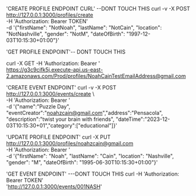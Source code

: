 
'CREATE PROFILE ENDPOINT CURL' --DONT TOUCH THIS
curl -v -X POST http://127.0.0.1:3000/profiles/create \
-H 'Authorization: Bearer TOKEN' \
-d '{"firstName": "NotNoah", "lastName": "NotCain", "location": "NotNashville", "gender": "NotM", "dateOfBirth": "1997-12-03T10:15:30+01:00"}'


'GET PROFILE ENDPOINT'-- DONT TOUCH THIS

curl -X GET -H 'Authorization: Bearer <TOKEN HERE>' \
https://g3c9cifk5j.execute-api.us-east-2.amazonaws.com/Prod/profiles/NoahCainTestEmailAddress@gmail.com

'CREATE EVENT ENDPOINT'
curl -v -X POST http://127.0.0.1:3000/events/create \            
-H 'Authorization: Bearer <TOKEN HERE>' \
-d '{"name":"Puzzle Day", "eventCreator":"noahzcain@gmail.com","address":"Pensacola", "description":"twist your brain with friends", "dateTime":"2023-12-03T10:15:30+01","category":["educational"]}'

'UPDATE PROFILE ENDPOINT'
curl -X PUT  http://127.0.0.1:3000/profiles/noahzcain@gmail.com \
-H 'Authorization: Bearer <TOKEN HERE>' \
-d '{"firstName": "Noah", "lastName": "Cain", "location": "Nashville", "gender": "M", "dateOfBirth": "1995-06-30T10:15:30+01:00"}'

'GET EVENT ENDPOINT' ---DONT TOUCH THIS 
curl -H 'Authorization: Bearer TOKEN' \
'http://127.0.0.1:3000/events/001NASH'
